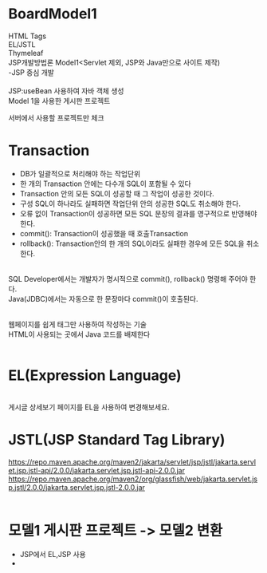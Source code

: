 # BoardModel1
HTML Tags<br>
EL/JSTL<br>
Thymeleaf<br>
JSP개발방법론 Model1<Servlet 제외, JSP와 Java만으로 사이트 제작)<br>
-JSP 중심 개발<br>
<br>
JSP:useBean 사용하여 자바 객체 생성<br>
Model 1을 사용한 게시판 프로젝트<br>

서버에서 사용할 프로젝트만 체크<br>

# Transaction
- DB가 일괄적으로 처리해야 하는 작업단위<br>
- 한 개의 Transaction 안에는 다수개 SQL이 포함될 수 있다<br>
- Transaction 안의 모든 SQL이 성공할 때 그 작업이 성공한 것이다.<br>
- 구성 SQL이 하나라도 실패하면 작업단위 안의 성공한 SQL도 취소해야 한다.<br>
- 오류 없이 Transaction이 성공하면 모든 SQL 문장의 결과를 영구적으로 반영해야 한다.<br>
- commit(): Transaction이 성공했을 때 호출Transaction
- rollback(): Transaction안의 한 개의 SQL이라도 실패한 경우에 모든 SQL을 취소한다.<br>
<br>
SQL Developer에서는 개발자가 명시적으로 commit(), rollback() 명령해 주어야 한다.<br>
Java(JDBC)에서는 자동으로 한 문장마다 commit()이 호출된다.<br>
<br>

웹페이지를 쉽게 태그만 사용하여 작성하는 기술<br>
HTML이 사용되는 곳에서 Java 코드를 배제한다<br><br>
# EL(Expression Language)
<br>
게시글 상세보기 페이지를 EL을 사용하여 변경해보세요.<br>

# JSTL(JSP Standard Tag Library)
https://repo.maven.apache.org/maven2/jakarta/servlet/jsp/jstl/jakarta.servlet.jsp.jstl-api/2.0.0/jakarta.servlet.jsp.jstl-api-2.0.0.jar
<br>
https://repo.maven.apache.org/maven2/org/glassfish/web/jakarta.servlet.jsp.jstl/2.0.0/jakarta.servlet.jsp.jstl-2.0.0.jar<br><br>

# 모델1 게시판 프로젝트 -> 모델2 변환
- JSP에서 EL,JSP 사용<br>
- 

